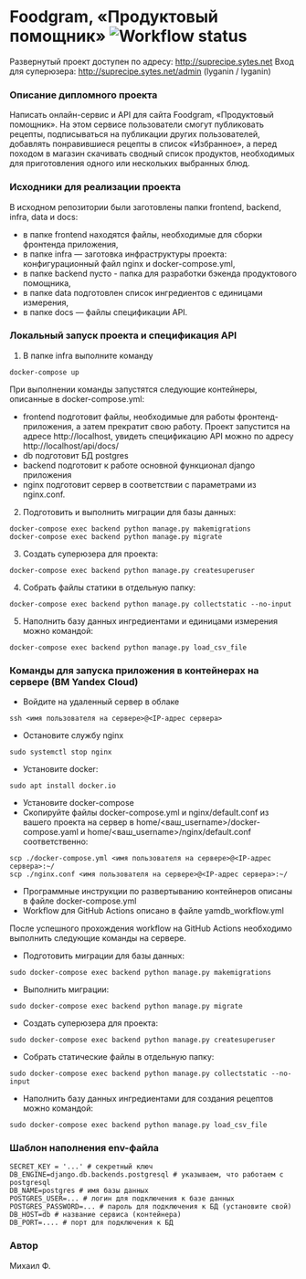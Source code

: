 # Foodgram, «Продуктовый помощник» ![Workflow status](https://github.com/MihaFedo/foodgram-project-react/actions/workflows/foodgram_workflow.yml/badge.svg)

Развернутый проект доступен по адресу: http://suprecipe.sytes.net
Вход для суперюзера: http://suprecipe.sytes.net/admin (lyganin / lyganin)


### Описание дипломного проекта
Написать онлайн-сервис и API для сайта Foodgram, «Продуктовый помощник». На этом сервисе пользователи смогут публиковать рецепты, подписываться на публикации других пользователей, добавлять понравившиеся рецепты в список «Избранное», а перед походом в магазин скачивать сводный список продуктов, необходимых для приготовления одного или нескольких выбранных блюд.

### Исходники для реализации проекта
В исходном репозитории были заготовлены папки frontend, backend, infra, data и docs:
- в папке frontend находятся файлы, необходимые для сборки фронтенда приложения,
- в папке infra — заготовка инфраструктуры проекта: конфигурационный файл nginx и docker-compose.yml,
- в папке backend пусто - папка для разработки бэкенда продуктового помощника,
- в папке data подготовлен список ингредиентов с единицами измерения,
- в папке docs — файлы спецификации API.

### Локальный запуск проекта и спецификация API
1. В папке infra выполните команду
```
docker-compose up
``` 
При выполнении команды запустятся следующие контейнеры, описанные в docker-compose.yml:
- frontend подготовит файлы, необходимые для работы фронтенд-приложения, а затем прекратит свою работу. 
Проект запустится на адресе http://localhost, увидеть спецификацию API можно по адресу http://localhost/api/docs/
- db подготовит БД postgres
- backend подготовит к работе основной функционал django приложения
- nginx подготовит сервер в соответствии с параметрами из nginx.conf.
2. Подготовить и выполнить миграции для базы данных:
```
docker-compose exec backend python manage.py makemigrations
docker-compose exec backend python manage.py migrate
```
3. Создать суперюзера для проекта:
```
docker-compose exec backend python manage.py createsuperuser
```
4. Собрать файлы статики в отдельную папку:
```
docker-compose exec backend python manage.py collectstatic --no-input
```
5. Наполнить базу данных ингредиентами и единицами измерения можно командой:
```
docker-compose exec backend python manage.py load_csv_file
```

### Команды для запуска приложения в контейнерах на сервере (ВМ Yandex Cloud)
- Войдите на удаленный сервер в облаке
```
ssh <имя пользователя на сервере>@<IP-адрес сервера>
```
- Остановите службу nginx
```
sudo systemctl stop nginx
```
- Установите docker:
```
sudo apt install docker.io
```
- Установите docker-compose
- Скопируйте файлы docker-compose.yml и nginx/default.conf из вашего проекта на сервер в home/<ваш_username>/docker-compose.yaml и home/<ваш_username>/nginx/default.conf соответственно:
```
scp ./docker-compose.yml <имя пользователя на сервере>@<IP-адрес сервера>:~/
scp ./nginx.conf <имя пользователя на сервере>@<IP-адрес сервера>:~/
```
- Программные инструкции по развертыванию контейнеров описаны в файле docker-compose.yml
- Workflow для GitHub Actions описано в файле yamdb_workflow.yml

После успешного прохождения workflow на GitHub Actions необходимо выполнить следующие команды на сервере.

- Подготовить миграции для базы данных:
```
sudo docker-compose exec backend python manage.py makemigrations
```
- Выполнить миграции:
```
sudo docker-compose exec backend python manage.py migrate
```
- Создать суперюзера для проекта:
```
sudo docker-compose exec backend python manage.py createsuperuser
```
- Собрать статические файлы в отдельную папку:
```
sudo docker-compose exec backend python manage.py collectstatic --no-input
```
- Наполнить базу данных ингредиентами для создания рецептов можно командой:
```
sudo docker-compose exec backend python manage.py load_csv_file
```

### Шаблон наполнения env-файла
```
SECRET_KEY = '...' # секретный ключ
DB_ENGINE=django.db.backends.postgresql # указываем, что работаем с postgresql
DB_NAME=postgres # имя базы данных
POSTGRES_USER=... # логин для подключения к базе данных
POSTGRES_PASSWORD=... # пароль для подключения к БД (установите свой)
DB_HOST=db # название сервиса (контейнера)
DB_PORT=.... # порт для подключения к БД
```

### Автор
Михаил Ф.